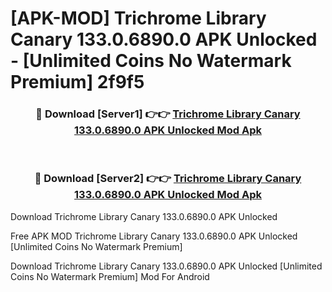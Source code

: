 # [APK-MOD] Trichrome Library Canary 133.0.6890.0 APK Unlocked - [Unlimited Coins No Watermark Premium] 2f9f5



<div align="center">
<h3>🔴 Download [Server1] 👉👉 <a href="https://momento.my/?title=Trichrome_Library_Canary_133.0.6890.0_APK_Unlocked">Trichrome Library Canary 133.0.6890.0 APK Unlocked Mod Apk</a></h3><br>

<h3>🔴 Download [Server2] 👉👉 <a href="https://momento.my/?title=Trichrome_Library_Canary_133.0.6890.0_APK_Unlocked">Trichrome Library Canary 133.0.6890.0 APK Unlocked Mod Apk</a></h3>
</div>



Download Trichrome Library Canary 133.0.6890.0 APK Unlocked 

Free APK MOD Trichrome Library Canary 133.0.6890.0 APK Unlocked [Unlimited Coins No Watermark Premium]

Download Trichrome Library Canary 133.0.6890.0 APK Unlocked [Unlimited Coins No Watermark Premium] Mod For Android
